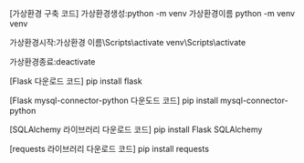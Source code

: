 [가상환경 구축 코드]
가상환경생성:python -m venv 가상환경이름
python -m venv venv

가상환경시작:가상환경 이름\Scripts\activate
venv\Scripts\activate

가상환경종료:deactivate


[Flask 다운로드 코드]
pip install flask

[Flask mysql-connector-python 다운도드 코드]
pip install mysql-connector-python

[SQLAlchemy 라이브러리 다운로드 코드]
pip install Flask SQLAlchemy

[requests 라이브러리 다운로드 코드]
pip install requests

